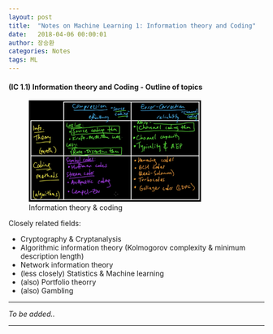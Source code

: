 ```yaml
---
layout: post
title:  "Notes on Machine Learning 1: Information theory and Coding"
date:   2018-04-06 00:00:01
author: 장승환
categories: Notes
tags: ML
---
```


#### (IC 1.1) Information theory and Coding - Outline of topics

<figure>
<img src="/assets/pics/mm-ic/info-outline.png" alt="Information theory & coding" style="width: 80%; height: 80%">
<figcaption>Information theory & coding
</figcaption>
</figure>

Closely related fields:
* Cryptography & Cryptanalysis
* Algorithmic information theory (Kolmogorov complexity & minimum description length)
* Network information theory
* (less closely) Statistics & Machine learning
* (also) Portfolio theorry
* (also) Gambling

---

$$ $$

*To be added..*

---


